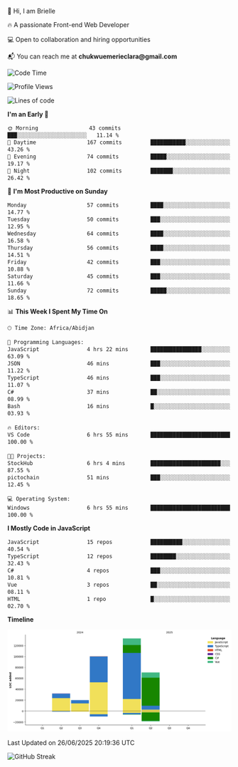 <div align="left">
  <p>👋 Hi, I am Brielle</p>
  <p>🔥 A passionate Front-end Web Developer</p>
  <p>💻 Open to collaboration and hiring opportunities</p>
  <p>📬 You can reach me at <strong>chukwuemerieclara@gmail.com</strong></p>
</div>


 
 <!--START_SECTION:waka-->
![Code Time](http://img.shields.io/badge/Code%20Time-718%20hrs%2014%20mins-blue)

![Profile Views](http://img.shields.io/badge/Profile%20Views-0-blue)

![Lines of code](https://img.shields.io/badge/From%20Hello%20World%20I%27ve%20Written-356.4%20thousand%20lines%20of%20code-blue)

**I'm an Early 🐤** 

```text
🌞 Morning                43 commits          ███░░░░░░░░░░░░░░░░░░░░░░   11.14 % 
🌆 Daytime                167 commits         ███████████░░░░░░░░░░░░░░   43.26 % 
🌃 Evening                74 commits          █████░░░░░░░░░░░░░░░░░░░░   19.17 % 
🌙 Night                  102 commits         ███████░░░░░░░░░░░░░░░░░░   26.42 % 
```
📅 **I'm Most Productive on Sunday** 

```text
Monday                   57 commits          ████░░░░░░░░░░░░░░░░░░░░░   14.77 % 
Tuesday                  50 commits          ███░░░░░░░░░░░░░░░░░░░░░░   12.95 % 
Wednesday                64 commits          ████░░░░░░░░░░░░░░░░░░░░░   16.58 % 
Thursday                 56 commits          ████░░░░░░░░░░░░░░░░░░░░░   14.51 % 
Friday                   42 commits          ███░░░░░░░░░░░░░░░░░░░░░░   10.88 % 
Saturday                 45 commits          ███░░░░░░░░░░░░░░░░░░░░░░   11.66 % 
Sunday                   72 commits          █████░░░░░░░░░░░░░░░░░░░░   18.65 % 
```


📊 **This Week I Spent My Time On** 

```text
🕑︎ Time Zone: Africa/Abidjan

💬 Programming Languages: 
JavaScript               4 hrs 22 mins       ████████████████░░░░░░░░░   63.09 % 
JSON                     46 mins             ███░░░░░░░░░░░░░░░░░░░░░░   11.22 % 
TypeScript               46 mins             ███░░░░░░░░░░░░░░░░░░░░░░   11.07 % 
C#                       37 mins             ██░░░░░░░░░░░░░░░░░░░░░░░   08.99 % 
Bash                     16 mins             █░░░░░░░░░░░░░░░░░░░░░░░░   03.93 % 

🔥 Editors: 
VS Code                  6 hrs 55 mins       █████████████████████████   100.00 % 

🐱‍💻 Projects: 
StockHub                 6 hrs 4 mins        ██████████████████████░░░   87.55 % 
pictochain               51 mins             ███░░░░░░░░░░░░░░░░░░░░░░   12.45 % 

💻 Operating System: 
Windows                  6 hrs 55 mins       █████████████████████████   100.00 % 
```

**I Mostly Code in JavaScript** 

```text
JavaScript               15 repos            ██████████░░░░░░░░░░░░░░░   40.54 % 
TypeScript               12 repos            ████████░░░░░░░░░░░░░░░░░   32.43 % 
C#                       4 repos             ███░░░░░░░░░░░░░░░░░░░░░░   10.81 % 
Vue                      3 repos             ██░░░░░░░░░░░░░░░░░░░░░░░   08.11 % 
HTML                     1 repo              █░░░░░░░░░░░░░░░░░░░░░░░░   02.70 % 
```



**Timeline**

![Lines of Code chart](https://raw.githubusercontent.com/Brielle28/Brielle28/main/assets/bar_graph.png)


 Last Updated on 26/06/2025 20:19:36 UTC
<!--END_SECTION:waka-->

![GitHub Streak](https://github-readme-streak-stats.herokuapp.com/?user=Brielle28)



